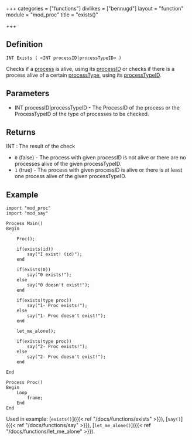 +++
categories = ["functions"]
divlikes = ["bennugd"]
layout = "function"
module = "mod_proc"
title = "exists()"

+++

## Definition

    INT Exists ( <INT processID|processTypeID> )

Checks if a [process](#) is alive, using its [processID](#) or checks if there is a process alive of a certain [processType](#), using its [processTypeID](#).

## Parameters

- INT processID|processTypeID - The ProcessID of the process or the ProcessTypeID of the type of processes to be checked.

## Returns

INT : The result of the check

- `0` (false) - The process with given processID is not alive or there are no processes alive of the given processTypeID.
- `1` (true)  - The process with given processID is alive or there is at least one process alive of the given processTypeID.


## Example

```
import "mod_proc"
import "mod_say"

Process Main()
Begin

    Proc();

    if(exists(id))
        say("I exist! (id)");
    end

    if(exists(0))
        say("0 exists!");
    else
        say("0 doesn't exist!");
    end

    if(exists(type proc))
        say("1- Proc exists!");
    else
        say("1- Proc doesn't exist!");
    end

    let_me_alone();

    if(exists(type proc))
        say("2- Proc exists!");
    else
        say("2- Proc doesn't exist!");
    end

End

Process Proc()
Begin
    Loop
        frame;
    End
End
```

Used in example: [`exists()`]({{< ref "/docs/functions/exists" >}}), [`say()`]({{< ref "/docs/functions/say" >}}), [`let_me_alone()`]({{< ref "/docs/functions/let_me_alone" >}}).
